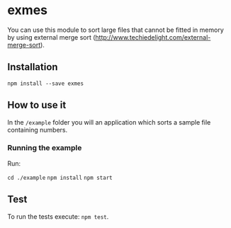 # exmes

You can use this module to sort large files that cannot be fitted in memory by using external merge sort (http://www.techiedelight.com/external-merge-sort).

## Installation

`npm install --save exmes`

## How to use it

In the `/example` folder you will an application which sorts a sample file containing numbers.

### Running the example

Run: 

`cd ./example`
`npm install`
`npm start`

## Test

To run the tests execute: `npm test`.
